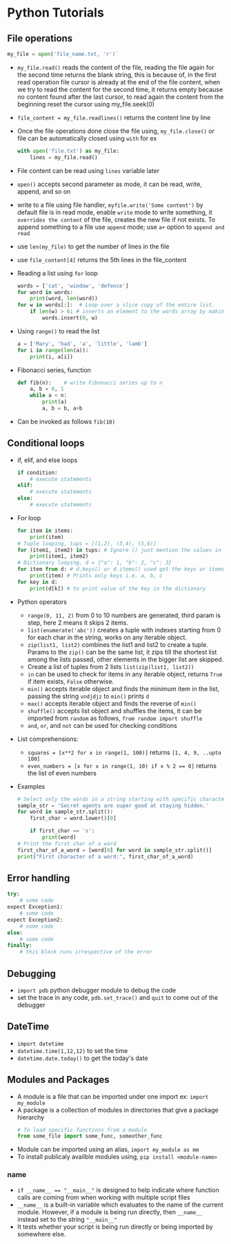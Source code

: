 # Python Tutorials

## File operations
```python
my_file = open('file_name.txt, 'r')`
```
- `my_file.read()` reads the content of the file, reading the file again for the second time returns the blank string, this is because of, in the first read operation file cursor is already at the end of the file content, when we try to read the content for the second time, it returns empty because no content found after the last cursor, to read again the content from the beginning reset the cursor using my_file.seek(0)

- `file_content = my_file.readlines()`  returns the content line by line

- Once the file operations done close the file using, `my_file.close()` or file can be automatically closed using `with` for ex
    ```python
    with open('file.txt') as my_file:
        lines = my_file.read()
    ```
- File content can be read using `lines` variable later
- `open()` accepts second parameter as mode, it can be read, write, append, and so on
- write to a file using file handler, `myfile.write('Some content')` by default file is in read mode, enable `write` mode to write something, it `overrides the content` of the file, creates the new file if not exists. To append something to a file use `append` mode;
use `a+` option to `append and read`
- use `len(my_file)` to get the number of lines in the file
- use `file_content[4]` returns the 5th lines in the file_content

- Reading a list using `for` loop
    ```python
    words = ['cat', 'window', 'defence']
    for word in words:
        print(word, len(word))
    for w in words[:]:  # Loop over a slice copy of the entire list.
        if len(w) > 6: # inserts an element to the words array by making a copy
            words.insert(0, w)
    ```

- Using `range()` to read the list
    ```python
    a = ['Mary', 'had', 'a', 'little', 'lamb']
    for i in range(len(a)):
        print(i, a[i])
    ```

- Fibonacci series, function
    ```python
    def fib(n):    # write Fibonacci series up to n
        a, b = 0, 1
        while a < n:
            print(a)
            a, b = b, a+b
    ```
- Can be invoked as follows `fib(10)`

## Conditional loops
- if, elif, and else loops
    ```python
    if condition:
        # execute statements
    elif:
        # execute statements
    else:
        # execute statements
    ```

- For loop
    ```python
    for item in items:
        print(item)
    # Tuple looping, tups = [(1,2), (3,4), (5,6)]
    for (item1, item2) in tups: # Ignore () just mention the values in the tuples
        print(item1, item2)
    # Dictionary looping, d = {"a": 1, "b": 2, "c": 3}
    for item from d: # d.keys() or d.items() used get the keys or items of the dictionary
        print(item) # Prints only keys i.e. a, b, c
    for key in d:
        print(d[k]) # to print value of the key in the dictionary
    ```

- Python operators
  - `range(0, 11, 2)` from 0 to 10 numbers are generated, third param is step, here 2 means it skips 2 items.
  - `list(enumerate('abc'))` creates a tuple with indexes starting from 0 for each char in the string, works on any iterable object.
  - `zip(list1, list2)` combines the list1 and list2 to create a tuple. Params to the `zip()` can be the same list, it zips till the shortest list among the lists passed, other elements in the bigger list are skipped.
  - Create a list of tuples from 2 lists `list(zip(list1, list2))`
  - `in` can be used to check for items in any iterable object, returns `True` if item exists, `False` otherwise.
  - `min()` accepts iterable object and finds the minimum item in the list, passing the string `vndjdjz` to `min()` prints `d`
  - `max()` accepts iterable object and finds the reverse of `min()`
  - `shuffle()` accepts list object and shuffles the items, it can be imported from `random` as follows, `from random import shuffle`
  - `and`, `or`, and `not` can be used for checking conditions

- List comprehensions:
  - `squares = [x**2 for x in range(1, 100)]` returns `[1, 4, 9, ..upto 100]`
  - `even_numbers = [x for x in range(1, 10) if x % 2 == 0]` returns the list of even numbers

- Examples
    ```python
    # Select only the words in a string starting with specific character
    sample_str = 'Secret agents are super good at staying hidden.'
    for word in sample_str.split():
        first_char = word.lower()[0]

        if first_char == 's':
            print(word)
    # Print the first char of a word
    first_char_of_a_word = [word[0] for word in sample_str.split()]
    print("First character of a word:", first_char_of_a_word)
    ```

## Error handling
```python
try:
    # some code
expect Exception1:
    # some code
expect Exception2:
    # some code
else:
    # some code
finally:
    # this block runs irrespective of the error
```

## Debugging
- `import pdb` python debugger module to debug the code
- set the trace in any code, `pdb.set_trace()` and `quit` to come out of the debugger

## DateTime
- `import datetime`
- `datetime.time(1,12,12)` to set the time
- `datetime.date.today()` to get the today's date

## Modules and Packages
-	A module  is a file that can be imported under one import ex: `import my_module`
- A package is a collection of modules in directories that  give a package hierarchy
	```python
	# To load specific functions from a module
  from some_file import some_func, someother_func
  ```
- Module can be imported using an alias, `import my_module as mm`
- To install publicaly availble modules using, `pip install <module-name>`

### __name__
- `if __name__ == "__main__"` is designed to help indicate where function calls are coming from when
	working with multiple script files
- `__name__` is a built-in variable which evaluates to the name of the current module.
	However, if a module is being run directly, then `__name__` instead set to the string `"__main__"`
- It tests whether your script is being run directly or being imported by somewhere else.

